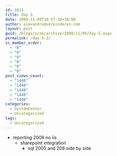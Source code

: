 ```yaml
---
id: 1811
title: day 5
date: 2008-11-09T10:57:28+10:00
author: alexandre@verkinderen.com
layout: post
guid: /blogs/scom/archive/2008/11/09/day-5.aspx
permalink: /day-5-2/
sc_member_order:
  - "0"
  - "0"
  - "0"
  - "0"
  - "0"
  - "0"
post_views_count:
  - "1448"
  - "1448"
  - "1448"
  - "1448"
  - "1448"
categories:
  - SystemCenter
  - Uncategorized
tags:
  - Uncategorized
---
```

  * reporting 2008 no iis 
      * sharepoint integration 
          * sql 2005 and 208 side by side</ul>